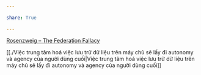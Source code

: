 ---  
share: True  
---  
[Rosenzweig – The Federation Fallacy](https://rosenzweig.io/blog/the-federation-fallacy.html)  
[[./Việc trung tâm hoá việc lưu trữ dữ liệu trên máy chủ sẽ lấy đi autonomy và agency của người dùng cuối|Việc trung tâm hoá việc lưu trữ dữ liệu trên máy chủ sẽ lấy đi autonomy và agency của người dùng cuối]]  
